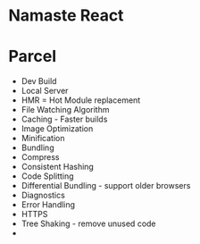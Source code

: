 # Namaste React

# Parcel
- Dev Build
- Local Server
- HMR = Hot Module replacement
- File Watching Algorithm
- Caching - Faster builds
- Image Optimization
- Minification
- Bundling
- Compress
- Consistent Hashing
- Code Splitting
- Differential Bundling - support older browsers
- Diagnostics
- Error Handling
- HTTPS
- Tree Shaking - remove unused code
- 